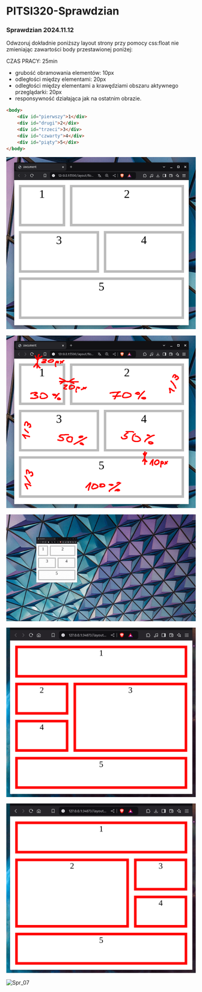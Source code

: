 # PITSI320-Sprawdzian

### Sprawdzian 2024.11.12

Odwzoruj dokładnie poniższy layout strony przy pomocy css:float nie zmieniając zawartości body przestawionej poniżej:

CZAS PRACY: 25min

- grubość obramowania elementów: 10px
- odległości między elementami: 20px
- odległości między elementami a krawędziami obszaru aktywnego przeglądarki: 20px
- responsywność działająca jak na ostatnim obrazie.

```html
<body>
    <div id="pierwszy">1</div>
    <div id="drugi">2</div>
    <div id="trzeci">3</div>
    <div id="czwarty">4</div>
    <div id="piąty">5</div>
</body>
```

![Spr_01](Spr_01.png)

![Spr_02](Spr_02.png)

![Resize](Resize.gif)


![Spr_02](Layout4.png)

![Spr_02](Layout5.png)

![Spr_07](Layout7.png)
